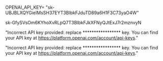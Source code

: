 

OPENAI_API_KEY= "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"

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

"Incorrect API key provided: replace ***************** key. You can find your API key at https://platform.openai.com/account/api-keys."


"Incorrect API key provided: replace ***************** key. You can find your API key at https://platform.openai.com/account/api-keys."